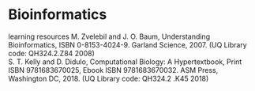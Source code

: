 # Bioinformatics
learning resources
M. Zvelebil and J. O. Baum, Understanding Bioinformatics, ISBN 0-8153-4024-9. Garland Science, 2007. (UQ Library code: QH324.2.Z84 2008)  
S. T. Kelly and D. Didulo, Computational Biology: A Hypertextbook, Print ISBN 9781683670025, Ebook ISBN 9781683670032. ASM Press, Washington DC, 2018. (UQ Library code: QH324.2 .K45 2018)  
